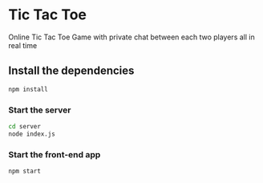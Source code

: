 # Tic Tac Toe

Online Tic Tac Toe Game with private chat between each two players all in real time

## Install the dependencies

```bash
npm install
```

### Start the server

```bash
cd server
node index.js
```

### Start the front-end app

```bash
npm start
```
